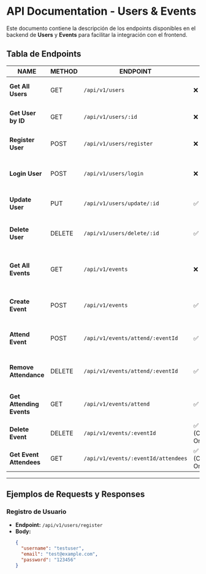 # API Documentation - Users & Events

Este documento contiene la descripción de los endpoints disponibles en el backend de **Users** y **Events** para facilitar la integración con el frontend.

## Tabla de Endpoints

| **NAME**                 | **METHOD** | **ENDPOINT**                                    | **AUTH**       | **BODY**                                                                                                                                              | **CONTENT-TYPE**        | **RESPONSE**                                           |
|--------------------------|------------|------------------------------------------------|----------------|--------------------------------------------------------------------------------------------------------------------------------------------------------|-------------------------|--------------------------------------------------------|
| **Get All Users**         | GET        | `/api/v1/users`                                | ❌ No          | N/A                                                                                                                                                    | `application/json`      | `[ { "id", "username", "email", "events" } ]`          |
| **Get User by ID**        | GET        | `/api/v1/users/:id`                            | ❌ No          | N/A                                                                                                                                                    | `application/json`      | `{ "id", "username", "email", "events" }`              |
| **Register User**         | POST       | `/api/v1/users/register`                       | ❌ No          | `{ "username", "email", "password" }`                                                                                                                   | `application/json`      | `{ "user": { "id", "username", "email" } }`            |
| **Login User**            | POST       | `/api/v1/users/login`                          | ❌ No          | `{ "usernameOrEmail", "password" }`                                                                                                                     | `application/json`      | `{ "token", "user": { "id", "username", "email" } }`   |
| **Update User**           | PUT        | `/api/v1/users/update/:id`                     | ✅ Yes         | `{ "username", "email", "password", "avatar" }`                                                                                                         | `application/json`      | `{ "id", "username", "email", "avatar" }`              |
| **Delete User**           | DELETE     | `/api/v1/users/delete/:id`                     | ✅ Yes         | N/A                                                                                                                                                    | `application/json`      | `{ "message": "Cuenta eliminada correctamente" }`      |
| **Get All Events**        | GET        | `/api/v1/events`                               | ❌ No          | N/A                                                                                                                                                    | `application/json`      | `[ { "id", "title", "location", "date", "organizer" } ]` |
| **Create Event**          | POST       | `/api/v1/events`                               | ✅ Yes         | `{ "title", "img", "description", "location", "date" }`                                                                                                 | `application/json`      | `{ "id", "title", "description", "location", "date" }` |
| **Attend Event**          | POST       | `/api/v1/events/attend/:eventId`               | ✅ Yes         | N/A                                                                                                                                                    | `application/json`      | `{ "message": "Registrado al evento exitosamente" }`   |
| **Remove Attendance**     | DELETE     | `/api/v1/events/attend/:eventId`               | ✅ Yes         | N/A                                                                                                                                                    | `application/json`      | `{ "message": "Asistencia eliminada exitosamente" }`   |
| **Get Attending Events**  | GET        | `/api/v1/events/attend`                        | ✅ Yes         | N/A                                                                                                                                                    | `application/json`      | `[ { "id", "title", "location", "description" } ]`     |
| **Delete Event**          | DELETE     | `/api/v1/events/:eventId`                      | ✅ Yes (Only Organizer) | N/A                                                                                                                                             | `application/json`      | `{ "message": "Evento eliminado" }`                    |
| **Get Event Attendees**   | GET        | `/api/v1/events/:eventId/attendees`            | ✅ Yes (Only Organizer) | N/A                                                                                                                                             | `application/json`      | `[ { "id", "username", "email" } ]`                    |

---

## Ejemplos de Requests y Responses

### **Registro de Usuario**
- **Endpoint:** `/api/v1/users/register`
- **Body:**
  ```json
  {
    "username": "testuser",
    "email": "test@example.com",
    "password": "123456"
  }